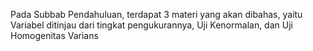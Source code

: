 Pada Subbab Pendahuluan, terdapat 3 materi yang akan dibahas, yaitu Variabel ditinjau dari tingkat pengukurannya, Uji Kenormalan, dan Uji Homogenitas Varians
